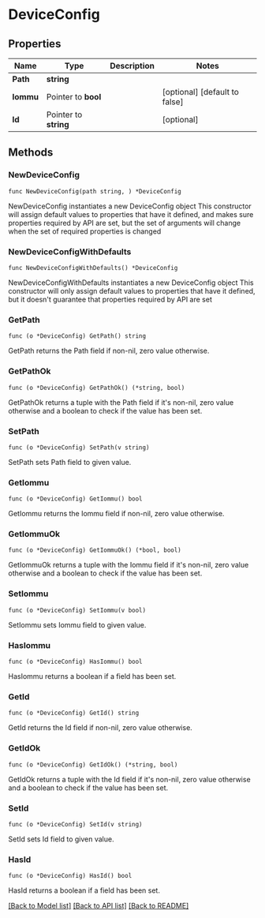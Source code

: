# DeviceConfig

## Properties

Name | Type | Description | Notes
------------ | ------------- | ------------- | -------------
**Path** | **string** |  | 
**Iommu** | Pointer to **bool** |  | [optional] [default to false]
**Id** | Pointer to **string** |  | [optional] 

## Methods

### NewDeviceConfig

`func NewDeviceConfig(path string, ) *DeviceConfig`

NewDeviceConfig instantiates a new DeviceConfig object
This constructor will assign default values to properties that have it defined,
and makes sure properties required by API are set, but the set of arguments
will change when the set of required properties is changed

### NewDeviceConfigWithDefaults

`func NewDeviceConfigWithDefaults() *DeviceConfig`

NewDeviceConfigWithDefaults instantiates a new DeviceConfig object
This constructor will only assign default values to properties that have it defined,
but it doesn't guarantee that properties required by API are set

### GetPath

`func (o *DeviceConfig) GetPath() string`

GetPath returns the Path field if non-nil, zero value otherwise.

### GetPathOk

`func (o *DeviceConfig) GetPathOk() (*string, bool)`

GetPathOk returns a tuple with the Path field if it's non-nil, zero value otherwise
and a boolean to check if the value has been set.

### SetPath

`func (o *DeviceConfig) SetPath(v string)`

SetPath sets Path field to given value.


### GetIommu

`func (o *DeviceConfig) GetIommu() bool`

GetIommu returns the Iommu field if non-nil, zero value otherwise.

### GetIommuOk

`func (o *DeviceConfig) GetIommuOk() (*bool, bool)`

GetIommuOk returns a tuple with the Iommu field if it's non-nil, zero value otherwise
and a boolean to check if the value has been set.

### SetIommu

`func (o *DeviceConfig) SetIommu(v bool)`

SetIommu sets Iommu field to given value.

### HasIommu

`func (o *DeviceConfig) HasIommu() bool`

HasIommu returns a boolean if a field has been set.

### GetId

`func (o *DeviceConfig) GetId() string`

GetId returns the Id field if non-nil, zero value otherwise.

### GetIdOk

`func (o *DeviceConfig) GetIdOk() (*string, bool)`

GetIdOk returns a tuple with the Id field if it's non-nil, zero value otherwise
and a boolean to check if the value has been set.

### SetId

`func (o *DeviceConfig) SetId(v string)`

SetId sets Id field to given value.

### HasId

`func (o *DeviceConfig) HasId() bool`

HasId returns a boolean if a field has been set.


[[Back to Model list]](../README.md#documentation-for-models) [[Back to API list]](../README.md#documentation-for-api-endpoints) [[Back to README]](../README.md)


